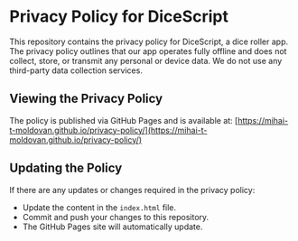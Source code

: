 # Privacy Policy for DiceScript

This repository contains the privacy policy for DiceScript, a dice roller app. The privacy policy outlines that our app operates fully offline and does not collect, store, or transmit any personal or device data. We do not use any third-party data collection services.

## Viewing the Privacy Policy

The policy is published via GitHub Pages and is available at:
[https://mihai-t-moldovan.github.io/privacy-policy/](https://mihai-t-moldovan.github.io/privacy-policy/)

## Updating the Policy

If there are any updates or changes required in the privacy policy:
- Update the content in the `index.html` file.
- Commit and push your changes to this repository.
- The GitHub Pages site will automatically update.


